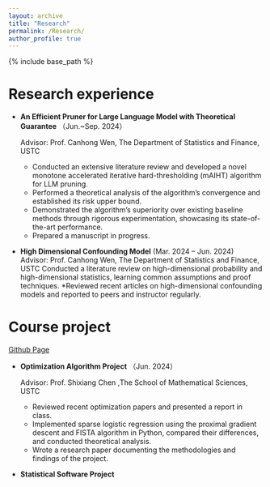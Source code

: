 ```yaml
---
layout: archive
title: "Research"
permalink: /Research/
author_profile: true
---
```


{% include base_path %}

Research experience
======
* **An Efficient Pruner for Large Language Model with Theoretical Guarantee** （Jun.~Sep. 2024）

  Advisor: Prof. Canhong Wen, The Department of Statistics and Finance, USTC
  * Conducted an extensive literature review and developed a novel monotone accelerated iterative hard-thresholding
(mAIHT) algorithm for LLM pruning.
  * Performed a theoretical analysis of the algorithm’s convergence and established its risk upper bound.
  * Demonstrated the algorithm’s superiority over existing baseline methods through rigorous experimentation, showcasing its state-of-the-art performance.
  * Prepared a manuscript in progress.

* **High Dimensional Confounding Model** (Mar. 2024 – Jun. 2024)
Advisor: Prof. Canhong Wen, The Department of Statistics and Finance, USTC 
  Conducted a literature review on high-dimensional probability and high-dimensional statistics, learning common
assumptions and proof techniques.
  *Reviewed recent articles on high-dimensional confounding models and reported to peers and instructor regularly.
  
Course project
======
[Github Page](https://github.com/zuoooooooo/Courses)
* **Optimization Algorithm Project** （Jun. 2024）

  Advisor: Prof. Shixiang Chen ,The School of Mathematical Sciences, USTC
  * Reviewed recent optimization papers and presented a report in class.
  * Implemented sparse logistic regression using the proximal gradient descent and FISTA algorithm in Python, compared their differences, and conducted theoretical analysis.
  * Wrote a research paper documenting the methodologies and findings of the project.
 


* **Statistical Software Project**



